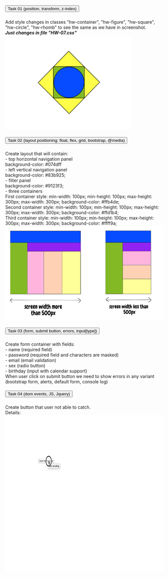 <html>

<head>
  <link rel="stylesheet"
    type="text/css"
    href="hw-07.css">

  <link rel="stylesheet"
    type="text/css"
    href="./bootstrap/bootstrap.min.css">
</head>

<body>
  <div>
    <div class="card">
      <div class="card-header">
        <h5 class="mb-0">
          <button class="btn btn-link"
            aria-expanded="true">
            Task 01 (position, transform, z-index)
          </button>
        </h5>
      </div>
      <div class="collapse show">
        Add style changes in classes "hw-container", "hw-figure", "hw-square", "hw-circle", "hw-rhomb" to see the same as we have in screenshot.<br>
        <b><i>Just changes in file "HW-07.css"</i></b> <br>
        <img class="hw-border"
          src="task 01.png"
          width="400"
          height="300"><br>
        <div class="card-body">
          <div class="hw-container">
            <div class="hw-figure hw-square"></div>
            <div class="hw-figure hw-circle"></div>
            <div class="hw-figure hw-rhomb"></div>
          </div>
        </div>
      </div>
    </div>
    <div class="card">
      <div class="card-header">
        <h5 class="mb-0">
          <button class="btn btn-link"
            aria-expanded="true">
            Task 02 (layout positioning: float, flex, grid, bootstrap, @media)
          </button>
        </h5>
      </div>
      <div class="collapse show">
        <div class="card-body">
          Create layout that will contain:<br>
          - top horizontal navigation panel<br>
            background-color: #074dff<br>
          - left vertical navigation panel<br>
            background-color: #83b925; <br>
          - filter panel<br>
            background-color: #9123f3; <br>
          - three containers<br>
          First container style:
            min-width: 100px;
            min-height: 100px;
            max-height: 300px;
            max-width: 300px;
            background-color: #ffb4de;<br>
            Second container style:
            min-width: 100px;
            min-height: 100px;
            max-height: 300px;
            max-width: 300px;
            background-color: #ffd1b4;<br>
            Third container style:
            min-width: 100px;
            min-height: 100px;
            max-height: 300px;
            max-width: 300px;
            background-color: #ffff9a;<br>
          <img class="hw-border"
            src="task 02.png"
            width="800"
            height="300">
          <!-- Add template for task two here-->
          <!----------------------------------->
        </div>
      </div>
    </div>
    <div class="card">
      <div class="card-header">
        <h5 class="mb-0">
          <button class="btn btn-link"
            aria-expanded="true">
            Task 03 (form, submit button, errors, input[type])
          </button>
        </h5>
      </div>
      <div class="collapse show">
        <div class="card-body">
          Create form container with fields: <br>
          - name (required field) <br>
          - password (required field and characters are masked)<br>
          - email (email validation)<br>
          - sex (radio button)<br>
          - birthday (input with calendar support)<br>
          When user click on submit button we need to show errors in any variant (bootstrap form, alerts, default form, console log)<br>
        </div>
      </div>
    </div>
    <div class="card">
      <div class="card-header">
        <h5 class="mb-0">
          <button class="btn btn-link"
            aria-expanded="true">
            Task 04 (dom events, JS, Jquery)
          </button>
        </h5>
      </div>
      <div class="collapse show">
        <div class="card-body">
          Create button that user not able to catch.<br>
          Details:<br>
          <img class="hw-border"
            src="task 04.gif"
            width="800"
            height="500">
        </div>
      </div>
    </div>
  </div>
</body>
</html>
